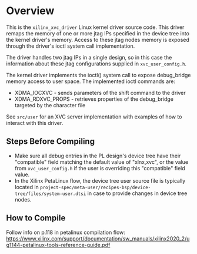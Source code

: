 # Overview
This is the `xilinx_xvc_driver` Linux kernel driver source code.  This driver remaps the memory of one or more jtag IPs specified in the device tree into the kernel driver's memory.  Access to these jtag nodes memory is exposed through the driver's ioctl system call implementation.

The driver handles two jtag IPs in a single design, so in this case the information about these jtag configurations supplied in `xvc_user_config.h`.

The kernel driver implements the ioctl() system call to expose debug_bridge memory access to user space.  The implemented ioctl commands are:
  * XDMA_IOCXVC - sends parameters of the shift command to the driver
  * XDMA_RDXVC_PROPS - retrieves properties of the debug_bridge targeted by the character file

See `src/user` for an XVC server implementation with examples of how to interact with this driver.

## Steps Before Compiling
  * Make sure all debug entries in the PL design's device tree have their "compatible" field matching the default value of "xlnx,xvc", or the value from `xvc_user_config.h` if the user is overriding this "compatible" field value.
  * In the Xilinx PetaLinux flow, the device tree user source file is typically located in `project-spec/meta-user/recipes-bsp/device-tree/files/system-user.dtsi` in case to provide changes in device tree nodes.

## How to Compile
Follow info on p.118 in petalinux compilation flow:
https://www.xilinx.com/support/documentation/sw_manuals/xilinx2020_2/ug1144-petalinux-tools-reference-guide.pdf
